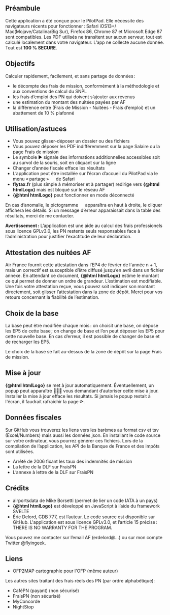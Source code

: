 <script>
    import Link from '../components/Link.svelte';
    import { htmlLogo } from '../components/utils';
</script>

## Préambule

Cette application a été conçue pour le PilotPad. Elle nécessite des navigateurs récents pour fonctionner&#8239;: Safari iOS13+/ Mac(Mojave/Catalina/Big Sur), Firefox 86, Chrome 87 et Microsoft Edge 87 sont compatibles.
Les PDF utilisés ne transitent sur aucun serveur, tout est calculé localement dans votre navigateur. L’app ne collecte aucune donnée. Tout est __100 % SECURE__.

## Objectifs

Calculer rapidement, facilement, et sans partage de données&#8239;:

- le décompte des frais de mission, conformément à la méthodologie et aux conventions de calcul du SNPL
- les frais d’emploi des PN qui doivent s’ajouter aux revenus
- une estimation du montant des nuitées payées par AF
- la différence entre (Frais de Mission - Nuitées - Frais d’emploi) et un abattement de 10 % plafonné

## Utilisation/astuces

- Vous pouvez glisser-déposer un dossier ou des fichiers
- Vous pouvez déposer les PDF indifféremment sur la page Salaire ou la page Frais de mission
- Le symbole ▶ signale des informations additionnelles accessibles soit au survol de la souris, soit en cliquant sur la ligne
- Changer d’année fiscale efface les résultats
- L’application peut être installée sur l’écran d’accueil du PilotPad via le menu «&#8239;partage&#8239;» <svg style="width: 1em; display: inline-block; height: 1em; vertical-align: bottom;"><use xlink:href="#share"/></svg> de Safari
- __flytax.fr__ (plus simple à mémoriser et à partager) redirige vers __{@html htmlLogo}__ mais est bloqué sur le réseau AF
- __{@html htmlLogo}__ peut fonctionner en mode déconnecté

En cas d’anomalie, le pictogramme <svg style="width: 1em; display: inline-block; height: 1em; vertical-align: text-top; fill:red"><use xlink:href="#alert"/></svg> apparaîtra en haut à droite, le cliquer affichera les détails. Si un message d’erreur apparaissait dans la table des résultats, merci de me contacter.

__Avertissement&#8239;:__ L’application est une aide au calcul des frais professionels sous licence GPLv3.0, les PN restents seuls responsables face à l’administration pour justifier l’exactitude de leur déclaration.

## Attestation des nuitées AF

Air France fournit cette attestation dans l’EP4 de février de l'année n + 1, mais un correctif est susceptible d’être diffusé jusqu’en avril dans un fichier annexe. En attendant ce document, __{@html htmlLogo}__ estime le montant ce qui permet de donner un ordre de grandeur. L’estimation est modifiable. Une fois votre attestation reçue, vous pouvez soit indiquer son montant directement, soit glisser l’attestation dans la zone de dépôt. Merci pour vos retours concernant la fiabilité de l’estimation.

## Choix de la base

La base peut être modifiée chaque mois&#8239;: on choisit une base, on dépose les EP5 de cette base&#8239;;
on change de base et l’on peut déposer les EP5 pour cette nouvelle base. En cas d’erreur, il est possible de changer de base et de recharger les EP5.

Le choix de la base se fait au-dessus de la zone de dépôt sur la page Frais de mission.

## Mise à jour

__{@html htmlLogo}__ se met à jour automatiquement. Éventuellement, un popup peut
apparaître 👨🏻‍✈️ vous demandant d’autoriser cette mise à jour. Installer la mise à jour efface les résultats.
Si jamais le popup restait à l'écran, il faudrait rafraichir la page ⟳.

## Données fiscales

Sur <Link href="https://github.com/flyingeek/flytax#donn%C3%A9es-fiscales">GitHub</Link> vous trouverez les liens vers les barèmes au format csv et tsv (Excel/Numbers) mais aussi
les données json. En installant le code source sur votre ordinateur, vous pourrez générer ces fichiers. Lors
de la compilation de l’application, les API de la Banque de France et des impôts sont utilisées.

- <Link href="https://www.legifrance.gouv.fr/loda/id/LEGIARTI000042212803">Arrêté de 2006 fixant les taux des indemnités de mission</Link>
- <Link href="http://www.fraispn.com/dlf.html" rel="noopener">La lettre de la DLF sur FraisPN</Link>
- <Link href="http://www.fraispn.com/dlfannexe.html" rel="noopener">L’annexe à lettre de la DLF sur FraisPN</Link>

## Crédits

- <Link href="https://github.com/mborsetti/airportsdata">airportsdata</Link> de Mike Borsetti (permet de lier un code IATA à un pays)
- __{@html htmlLogo}__ est développé en JavaScript à l’aide du framework SVELTE
- Éric Delord, CDB 777, est l’auteur. Le code source est disponible sur <Link href="https://github.com/flyingeek/flytax">GitHub</Link>. L'application est sous <Link href="https://raw.githubusercontent.com/flyingeek/flytax/main/LICENSE.md">licence GPLv3.0</Link>, et l’article 15 précise&#8239;: THERE IS NO WARRANTY FOR THE PROGRAM.

Vous pouvez me contacter sur l’email AF (erdelord@…) ou sur mon compte Twitter @flyingeek.

## Liens

- <Link href="https://flyingeek.github.io/lido-online/index.html" rel="noopener">OFP2MAP</Link> cartographie pour l'OFP (même auteur)

Les autres sites traitant des frais réels des PN (par ordre alphabétique):

- <Link href="http://www.cafepn.com" rel="noopener">CaféPN</Link> (payant) (non sécurisé)
- <Link href="http://www.fraispn.com/index.html" rel="noopener">FraisPN</Link> (non sécurisé)
- <Link href="https://myconcorde.fr/" rel="noopener">MyConcorde</Link>
- <Link href="https://nightstop.top/" rel="noopener">NightStop</Link>
